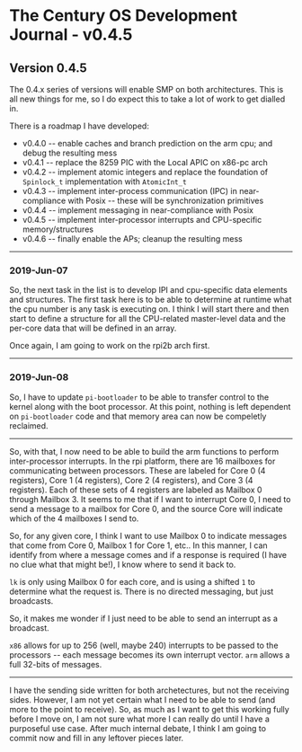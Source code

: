 # The Century OS Development Journal - v0.4.5

## Version 0.4.5

The 0.4.x series of versions will enable SMP on both architectures.  This is all new things for me, so I do expect this to take a lot of work to get dialled in.

There is a roadmap I have developed:
* v0.4.0 -- enable caches and branch prediction on the arm cpu; and debug the resulting mess
* v0.4.1 -- replace the 8259 PIC with the Local APIC on x86-pc arch
* v0.4.2 -- implement atomic integers and replace the foundation of `Spinlock_t` implementation with `AtomicInt_t`
* v0.4.3 -- implement inter-process communication (IPC) in near-compliance with Posix -- these will be synchronization primitives
* v0.4.4 -- implement messaging in near-compliance with Posix
* v0.4.5 -- implement inter-processor interrupts and CPU-specific memory/structures
* v0.4.6 -- finally enable the APs; cleanup the resulting mess

---

### 2019-Jun-07

So, the next task in the list is to develop IPI and cpu-specific data elements and structures.  The first task here is to be able to determine at runtime what the cpu number is any task is executing on.  I think I will start there and then start to define a structure for all the CPU-related master-level data and the per-core data that will be defined in an array.

Once again, I am going to work on the rpi2b arch first.

---

### 2019-Jun-08

So, I have to update `pi-bootloader` to be able to transfer control to the kernel along with the boot processor.  At this point, nothing is left dependent on `pi-bootloader` code and that memory area can now be compeletly reclaimed.

---

So, with that, I now need to be able to build the arm functions to perform inter-processor interrupts.  In the rpi platform, there are 16 mailboxes for communicating between processors.  These are labeled for Core 0 (4 registers), Core 1 (4 registers), Core 2 (4 registers), and Core 3 (4 registers).  Each of these sets of 4 registers are labeled as Mailbox 0 through Mailbox 3.  It seems to me that if I want to interrupt Core 0, I need to send a message to a mailbox for Core 0, and the source Core will indicate which of the 4 mailboxes I send to.

So, for any given core, I think I want to use Mailbox 0 to indicate messages that come from Core 0, Mailbox 1 for Core 1, etc..  In this manner, I can identify from where a message comes and if a response is required (I have no clue what that might be!), I know where to send it back to.

`lk` is only using Mailbox 0 for each core, and is using a shifted `1` to determine what the request is.  There is no directed messaging, but just broadcasts.

So, it makes me wonder if I just need to be able to send an interrupt as a broadcast.

`x86` allows for up to 256 (well, maybe 240) interrupts to be passed to the processors -- each message becomes its own interrupt vector.  `arm` allows a full 32-bits of messages.

---

I have the sending side written for both archetectures, but not the receiving sides.  However, I am not yet certain what I need to be able to send (and more to the point to receive).  So, as much as I want to get this working fully before I move on, I am not sure what more I can really do until I have a purposeful use case.  After much internal debate, I think I am going to commit now and fill in any leftover pieces later.







